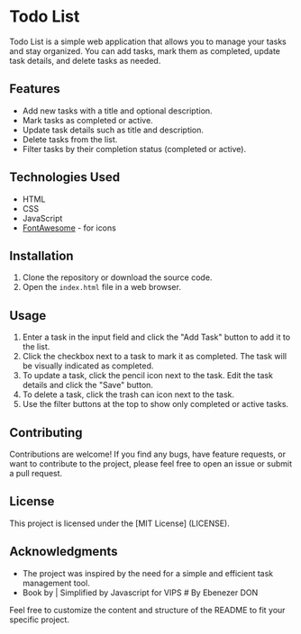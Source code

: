 # Todo List

Todo List is a simple web application that allows you to manage your tasks and stay organized. You can add tasks, mark them as completed, update task details, and delete tasks as needed.

## Features

- Add new tasks with a title and optional description.
- Mark tasks as completed or active.
- Update task details such as title and description.
- Delete tasks from the list.
- Filter tasks by their completion status (completed or active).

## Technologies Used

- HTML
- CSS
- JavaScript
- [FontAwesome](https://fontawesome.com/) - for icons

## Installation

1. Clone the repository or download the source code.
2. Open the `index.html` file in a web browser.

## Usage

1. Enter a task in the input field and click the "Add Task" button to add it to the list.
2. Click the checkbox next to a task to mark it as completed. The task will be visually indicated as completed.
3. To update a task, click the pencil icon next to the task. Edit the task details and click the "Save" button.
4. To delete a task, click the trash can icon next to the task.
5. Use the filter buttons at the top to show only completed or active tasks.

## Contributing

Contributions are welcome! If you find any bugs, have feature requests, or want to contribute to the project, please feel free to open an issue or submit a pull request.

## License

This project is licensed under the [MIT License] (LICENSE).

## Acknowledgments

- The project was inspired by the need for a simple and efficient task management tool.
- Book by | Simplified by Javascript for VIPS # By Ebenezer DON

Feel free to customize the content and structure of the README to fit your specific project. 
